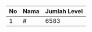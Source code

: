 | No | Nama            | Jumlah Level |
|----|-----------------|--------------|
| 1  | #    |    6583        |
